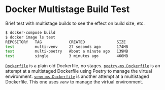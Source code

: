 # Docker Multistage Build Test
Brief test with multistage builds to see the effect on build size, etc.

```bash
$ docker-compose build
$ docker image ls test           
REPOSITORY   TAG            CREATED              SIZE
test         multi-venv     27 seconds ago       174MB
test         multi-poetry   About a minute ago   139MB
test         single         3 minutes ago        460MB
```

[`Dockerfile`](./Dockerfile) is a plain old Dockerfile, no stages.
[`poetry-ms.Dockerfile`](./poetry-ms.Dockerfile) is an attempt at a multistaged Dockerfile using Poetry to manage the virtual environment.
[`venv-ms.Dockerfile`](./venv-ms.Dockerfile) is another attempt at a multistaged Dockerfile. This one uses `venv` to manage the virtual environment.
